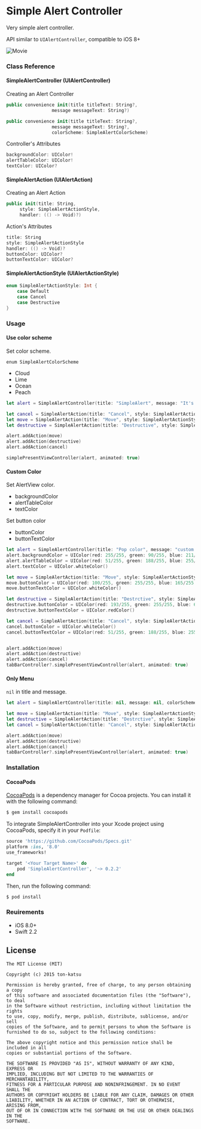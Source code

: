 Simple Alert Controller
============================

Very simple alert controller.

API similar to `UIAlertController`, compatible to iOS 8+


![Movie](https://raw.githubusercontent.com/wiki/ton-katsu/SimpleAlertController/images/SimpleAlertViewController.gif)

### Class Reference

#### SimpleAlertController (UIAlertController)

Creating an Alert Controller

```swift
public convenience init(title titleText: String?,
                 message messageText: String?)

public convenience init(title titleText: String?,
                 message messageText: String?,
                 colorScheme: SimpleAlertColorScheme)
```
Controller's Attributes

```swift
backgroundColor: UIColor!
alertTableColor: UIColor!
textColor: UIColor?
```


#### SimpleAlertAction (UIAlertAction)

Creating an Alert Action

```swift
public init(title: String,
     style: SimpleAlertActionStyle,
     handler: (() -> Void)?)
```

Action's Attributes

```swift
title: String
style: SimpleAlertActionStyle
handler: (() -> Void)?
buttonColor: UIColor?
buttonTextColor: UIColor?
```

#### SimpleAlertActionStyle (UIAlertActionStyle)

```swift
enum SimpleAlertActionStyle: Int {
    case Default
    case Cancel
    case Destructive
}
```

### Usage

#### Use color scheme

Set color scheme.

`enum SimpleAlertColorScheme`

* Cloud
* Lime
* Ocean
* Peach

```swift
let alert = SimpleAlertController(title: "SimpleAlert", message: "It's simple!", colorScheme: SimpleAlertColorScheme.Peach)

let cancel = SimpleAlertAction(title: "Cancel", style: SimpleAlertActionStyle.Cancel, handler: {() -> Void in print("cancel")})
let move = SimpleAlertAction(title: "Move", style: SimpleAlertActionStyle.Default, handler: {() -> Void in print("moved")})
let destructive = SimpleAlertAction(title: "Destructive", style: SimpleAlertActionStyle.Destructive, handler: nil)

alert.addAction(move)
alert.addAction(destructive)
alert.addAction(cancel)

simplePresentViewController(alert, animated: true)
```

#### Custom Color

Set AlertView color.

* backgroundColor
* alertTableColor
* textColor

Set button color

* buttonColor
* buttonTextColor

```swift
let alert = SimpleAlertController(title: "Pop color", message: "custom color alert")
alert.backgroundColor = UIColor(red: 255/255, green: 90/255, blue: 211/255, alpha: 0.7)
alert.alertTableColor = UIColor(red: 51/255, green: 188/255, blue: 255/255, alpha: 1.0)
alert.textColor = UIColor.whiteColor()

let move = SimpleAlertAction(title: "Move", style: SimpleAlertActionStyle.Default, handler: {() -> Void in self.tabBarController?.selectedIndex = 2})
move.buttonColor = UIColor(red: 100/255, green: 255/255, blue: 165/255, alpha: 1.0)
move.buttonTextColor = UIColor.whiteColor()

let destructive = SimpleAlertAction(title: "Destrctive", style: SimpleAlertActionStyle.Destructive, handler: nil)
destructive.buttonColor = UIColor(red: 193/255, green: 255/255, blue: 6/255, alpha: 1.0)
destructive.buttonTextColor = UIColor.redColor()

let cancel = SimpleAlertAction(title: "Cancel", style: SimpleAlertActionStyle.Cancel, handler: {() -> Void in print("Canceled")})
cancel.buttonColor = UIColor.whiteColor()
cancel.buttonTextColor = UIColor(red: 51/255, green: 188/255, blue: 255/255, alpha: 1.0)


alert.addAction(move)
alert.addAction(destructive)
alert.addAction(cancel)
tabBarController?.simplePresentViewController(alert, animated: true)
```

#### Only Menu

`nil` in title and message.

```swift
let alert = SimpleAlertController(title: nil, message: nil, colorScheme: SimpleAlertColorScheme.Peach)

let move = SimpleAlertAction(title: "Move", style: SimpleAlertActionStyle.Default, handler: {() -> Void in self.tabBarController?.selectedIndex = 2})
let destructive = SimpleAlertAction(title: "Destrctive", style: SimpleAlertActionStyle.Destructive, handler: nil)
let cancel = SimpleAlertAction(title: "Cancel", style: SimpleAlertActionStyle.Cancel, handler: {() -> Void in print("Canceled")})

alert.addAction(move)
alert.addAction(destructive)
alert.addAction(cancel)
tabBarController?.simplePresentViewController(alert, animated: true)
```

### Installation

#### CocoaPods

[CocoaPods](http://cocoapods.org) is a dependency manager for Cocoa projects. You can install it with the following command:

```bash
$ gem install cocoapods
```

To integrate SimpleAlertController into your Xcode project using CocoaPods, specify it in your `Podfile`:

```ruby
source 'https://github.com/CocoaPods/Specs.git'
platform :ios, '8.0'
use_frameworks!

target '<Your Target Name>' do
    pod 'SimpleAlertController', '~> 0.2.2'
end
```

Then, run the following command:

```bash
$ pod install
```

### Reuirements

* iOS 8.0+
* Swift 2.2


## License

    The MIT License (MIT)

    Copyright (c) 2015 ton-katsu

    Permission is hereby granted, free of charge, to any person obtaining a copy
    of this software and associated documentation files (the "Software"), to deal
    in the Software without restriction, including without limitation the rights
    to use, copy, modify, merge, publish, distribute, sublicense, and/or sell
    copies of the Software, and to permit persons to whom the Software is
    furnished to do so, subject to the following conditions:

    The above copyright notice and this permission notice shall be included in all
    copies or substantial portions of the Software.

    THE SOFTWARE IS PROVIDED "AS IS", WITHOUT WARRANTY OF ANY KIND, EXPRESS OR
    IMPLIED, INCLUDING BUT NOT LIMITED TO THE WARRANTIES OF MERCHANTABILITY,
    FITNESS FOR A PARTICULAR PURPOSE AND NONINFRINGEMENT. IN NO EVENT SHALL THE
    AUTHORS OR COPYRIGHT HOLDERS BE LIABLE FOR ANY CLAIM, DAMAGES OR OTHER
    LIABILITY, WHETHER IN AN ACTION OF CONTRACT, TORT OR OTHERWISE, ARISING FROM,
    OUT OF OR IN CONNECTION WITH THE SOFTWARE OR THE USE OR OTHER DEALINGS IN THE
    SOFTWARE.

